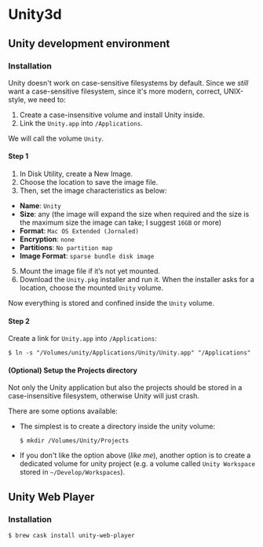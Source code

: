 # Unity3d

## Unity development environment

### Installation

Unity doesn't work on case-sensitive filesystems by default.
Since we *still* want a case-sensitive filesystem, since it's more modern, correct, UNIX-style,
we need to:

1. Create a case-insensitive volume and install Unity inside.
2. Link the `Unity.app` into `/Applications`.

We will call the volume `Unity`.

#### Step 1

1. In Disk Utility, create a New Image.
3. Choose the location to save the image file.
4. Then, set the image characteristics as below:
  * **Name**: `Unity`
  * **Size**: any (the image will expand the size when required and the size is the maximum size the image can take; I suggest `16GB` or more)
  * **Format**: `Mac OS Extended (Jornaled)`
  * **Encryption**: `none`
  * **Partitions**: `No partition map`
  * **Image Format**: `sparse bundle disk image`
5. Mount the image file if it’s not yet mounted.
6. Download the `Unity.pkg` installer and run it. When the installer asks for a location, choose the mounted `Unity` volume.

Now everything is stored and confined inside the `Unity` volume.

#### Step 2

Create a link for `Unity.app` into `/Applications`: 

```ShellSession
$ ln -s "/Volumes/unity/Applications/Unity/Unity.app" "/Applications"
```

#### (Optional) Setup the Projects directory

Not only the Unity application but also the projects should be stored in a case-insensitive filesystem, otherwise Unity will just crash.

There are some options available:

* The simplest is to create a directory inside the unity volume:

  ```ShellSession
  $ mkdir /Volumes/Unity/Projects
  ```

* If you don't like the option above (*like me*), another option is to create a dedicated volume for unity project (e.g. a volume called `Unity Workspace` stored in `~/Develop/Workspaces`).

## Unity Web Player

### Installation

```ShellSession
$ brew cask install unity-web-player
```
